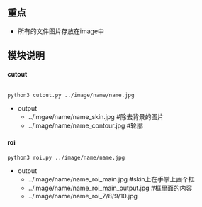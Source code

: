 ## 重点
* 所有的文件图片存放在image中

## 模块说明

#### cutout

```shell
  
python3 cutout.py ../image/name/name.jpg

```
* output
  * ../imgae/name/name_skin.jpg #除去背景的图片
  * ../image/name/name_contour.jpg #轮廓

#### roi

```shell
python3 roi.py ../image/name/name.jpg
```
* output
  * ../image/name/name_roi_main.jpg #skin上在手掌上画个框
  * ../image/name/name_roi_main_output.jpg #框里面的内容
  * ../image/name/name_roi_7/8/9/10.jpg
